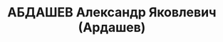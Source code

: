 ---
title: АБДАШЕВ Александр Яковлевич (Ардашев)
description: 'Род. в 1905, Челябинская обл., г. Миасс, русский. Проживал: г. Свердловск.
  ВИЗ, секретарь комитета ВЛКСМ

  Арестован 06.09.1937. Приговор: 14.01.1938 – ВМН. Расстрелян 14.01.1938'
---